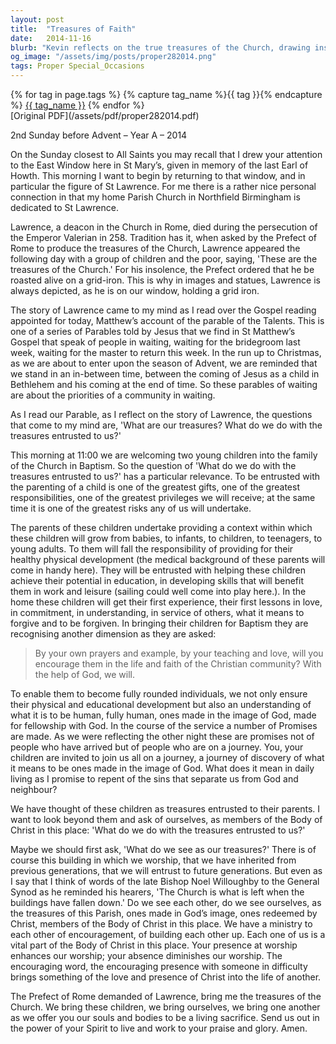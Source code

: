 ```yaml
---
layout: post
title:  "Treasures of Faith"
date:   2014-11-16
blurb: "Kevin reflects on the true treasures of the Church, drawing inspiration from the story of St. Lawrence and the parable of the Talents. He challenges us to consider what we treasure and how we utilize the gifts entrusted to us. The sermon emphasizes the importance of nurturing children in faith and recognizing each other as treasures within the parish community."
og_image: "/assets/img/posts/proper282014.png"
tags: Proper Special_Occasions
---    
```

<div class="tag-pills">
  {% for tag in page.tags %}
    {% capture tag_name %}{{ tag }}{% endcapture %}
    <a href="{{ site.baseurl }}/tag/{{ tag_name }}" class="tag-pill">{{ tag_name }}</a>
  {% endfor %}
</div>
[Original PDF](/assets/pdf/proper282014.pdf)

2nd Sunday before Advent – Year A – 2014

On the Sunday closest to All Saints you may recall that I drew your attention to the East Window here in St Mary’s, given in memory of the last Earl of Howth. This morning I want to begin by returning to that window, and in particular the figure of St Lawrence. For me there is a rather nice personal connection in that my home Parish Church in Northfield Birmingham is dedicated to St Lawrence.

Lawrence, a deacon in the Church in Rome, died during the persecution of the Emperor Valerian in 258. Tradition has it, when asked by the Prefect of Rome to produce the treasures of the Church, Lawrence appeared the following day with a group of children and the poor, saying, 'These are the treasures of the Church.' For his insolence, the Prefect ordered that he be roasted alive on a grid-iron. This is why in images and statues, Lawrence is always depicted, as he is on our window, holding a grid iron.

The story of Lawrence came to my mind as I read over the Gospel reading appointed for today, Matthew’s account of the parable of the Talents. This is one of a series of Parables told by Jesus that we find in St Matthew’s Gospel that speak of people in waiting, waiting for the bridegroom last week, waiting for the master to return this week. In the run up to Christmas, as we are about to enter upon the season of Advent, we are reminded that we stand in an in-between time, between the coming of Jesus as a child in Bethlehem and his coming at the end of time. So these parables of waiting are about the priorities of a community in waiting.

As I read our Parable, as I reflect on the story of Lawrence, the questions that come to my mind are, 'What are our treasures? What do we do with the treasures entrusted to us?'

This morning at 11:00 we are welcoming two young children into the family of the Church in Baptism. So the question of 'What do we do with the treasures entrusted to us?' has a particular relevance. To be entrusted with the parenting of a child is one of the greatest gifts, one of the greatest responsibilities, one of the greatest privileges we will receive; at the same time it is one of the greatest risks any of us will undertake.

The parents of these children undertake providing a context within which these children will grow from babies, to infants, to children, to teenagers, to young adults. To them will fall the responsibility of providing for their healthy physical development (the medical background of these parents will come in handy here). They will be entrusted with helping these children achieve their potential in education, in developing skills that will benefit them in work and leisure (sailing could well come into play here.). In the home these children will get their first experience, their first lessons in love, in commitment, in understanding, in service of others, what it means to forgive and to be forgiven. In bringing their children for Baptism they are recognising another dimension as they are asked:

> By your own prayers and example, by your teaching and love, will you encourage them in the life and faith of the Christian community?
> With the help of God, we will.

To enable them to become fully rounded individuals, we not only ensure their physical and educational development but also an understanding of what it is to be human, fully human, ones made in the image of God, made for fellowship with God. In the course of the service a number of Promises are made. As we were reflecting the other night these are promises not of people who have arrived but of people who are on a journey. You, your children are invited to join us all on a journey, a journey of discovery of what it means to be ones made in the image of God. What does it mean in daily living as I promise to repent of the sins that separate us from God and neighbour?

We have thought of these children as treasures entrusted to their parents. I want to look beyond them and ask of ourselves, as members of the Body of Christ in this place: 'What do we do with the treasures entrusted to us?'

Maybe we should first ask, 'What do we see as our treasures?' There is of course this building in which we worship, that we have inherited from previous generations, that we will entrust to future generations. But even as I say that I think of words of the late Bishop Noel Willoughby to the General Synod as he reminded his hearers, 'The Church is what is left when the buildings have fallen down.' Do we see each other, do we see ourselves, as the treasures of this Parish, ones made in God’s image, ones redeemed by Christ, members of the Body of Christ in this place. We have a ministry to each other of encouragement, of building each other up. Each one of us is a vital part of the Body of Christ in this place. Your presence at worship enhances our worship; your absence diminishes our worship. The encouraging word, the encouraging presence with someone in difficulty brings something of the love and presence of Christ into the life of another.

The Prefect of Rome demanded of Lawrence, bring me the treasures of the Church. We bring these children, we bring ourselves, we bring one another as we offer you our souls and bodies to be a living sacrifice. Send us out in the power of your Spirit to live and work to your praise and glory. Amen.
